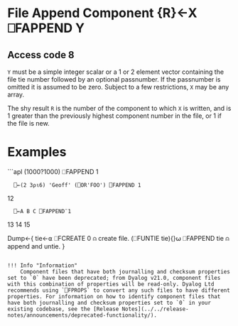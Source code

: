 <!-- Hidden search keywords -->
<div style="display: none;">
  ⎕FAPPEND FAPPEND
</div>






<h1 class="heading"><span class="name">File Append Component</span> <span class="command">{R}←X ⎕FAPPEND Y</span></h1>


## Access code 8


`Y` must be a simple integer scalar or a 1 or 2 element vector containing the file tie number followed by an optional passnumber.  If the passnumber is omitted it is assumed to be zero. Subject to a few restrictions, `X` may be any array.


The shy result `R` is the number of the component to which `X` is written, and is 1 greater than the previously highest component number in the file, or 1 if the file is new.

<h1 class="example">Examples</h1>
```apl
      (1000?1000) ⎕FAPPEND 1
 
      ⎕←(2 3⍴⍳6) 'Geoff' (⎕OR'FOO') ⎕FAPPEND 1
12
 
      ⎕←A B C ⎕FAPPEND¨1
13 14 15

Dump←{
    tie←⍺ ⎕FCREATE 0              ⍝ create file.
    (⎕FUNTIE tie){}⍵ ⎕FAPPEND tie ⍝ append and untie.
}
```

!!! Info "Information"
    Component files that have both journalling and checksum properties set to `0` have been deprecated; from Dyalog v21.0, component files with this combination of properties will be read-only. Dyalog Ltd recommends using `⎕FPROPS` to convert any such files to have different properties. For information on how to identify component files that have both journalling and checksum properties set to `0` in your existing codebase, see the [Release Notes](../../release-notes/announcements/deprecated-functionality/).

